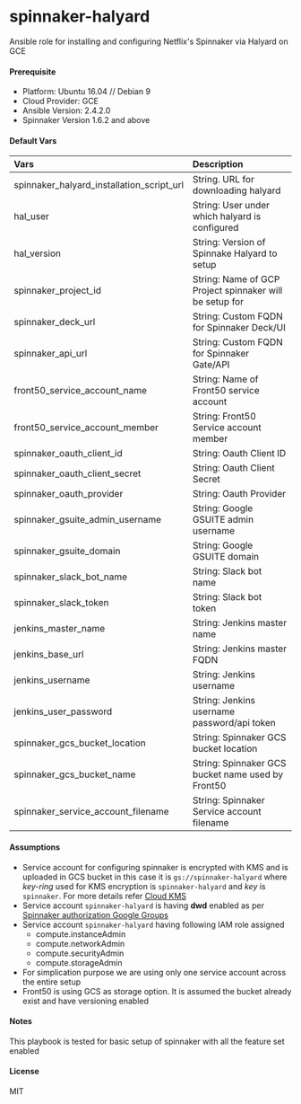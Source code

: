 # spinnaker-halyard
Ansible role for installing and configuring Netflix's Spinnaker via Halyard on GCE

#### Prerequisite

- Platform: Ubuntu 16.04 // Debian 9
- Cloud Provider: GCE
- Ansible Version: 2.4.2.0
- Spinnaker Version  1.6.2 and above

#### Default Vars

| Vars                                     | Description                              |
| :--------------------------------------- | :--------------------------------------- |
| spinnaker_halyard_installation_script_url | String. URL for downloading halyard      |
| hal_user                                 | String: User under which halyard is configured |
| hal_version                              | String: Version of Spinnake Halyard to setup |
| spinnaker_project_id                     | String: Name of GCP Project spinnaker will be setup for |
| spinnaker_deck_url                       | String: Custom FQDN for Spinnaker Deck/UI |
| spinnaker_api_url                        | String: Custom FQDN for Spinnaker Gate/API |
| front50_service_account_name             | String: Name of Front50 service account  |
| front50_service_account_member           | String: Front50 Service account member   |
| spinnaker_oauth_client_id                | String: Oauth Client ID                  |
| spinnaker_oauth_client_secret            | String: Oauth Client Secret              |
| spinnaker_oauth_provider                 | String: Oauth Provider                   |
| spinnaker_gsuite_admin_username          | String: Google GSUITE admin username     |
| spinnaker_gsuite_domain                  | String: Google GSUITE domain             |
| spinnaker_slack_bot_name                 | String: Slack bot name                   |
| spinnaker_slack_token                    | String: Slack bot token                  |
| jenkins_master_name                      | String: Jenkins master name              |
| jenkins_base_url                         | String: Jenkins master FQDN              |
| jenkins_username                         | String: Jenkins username                 |
| jenkins_user_password                    | String: Jenkins username password/api token |
| spinnaker_gcs_bucket_location            | String: Spinnaker GCS bucket location    |
| spinnaker_gcs_bucket_name                | String: Spinnaker GCS bucket name used by Front50 |
| spinnaker_service_account_filename       | String: Spinnaker Service account filename |



#### Assumptions

- Service account for configuring spinnaker is encrypted with KMS and is uploaded in GCS bucket in this case it is `gs://spinnaker-halyard` where *key-ring* used for KMS encryption is `spinnaker-halyard` and *key* is `spinnaker`. For more details refer [Cloud KMS](https://cloud.google.com/kms/docs/encrypt-decrypt)
- Service account `spinnaker-halyard` is having **dwd** enabled as per [Spinnaker authorization Google Groups](https://www.spinnaker.io/setup/security/authorization/google-groups/)
- Service account `spinnaker-halyard` having following IAM role assigned 
  - compute.instanceAdmin
  - compute.networkAdmin
  - compute.securityAdmin
  - compute.storageAdmin
- For simplication purpose we are using only one service account across the entire setup
- Front50 is using GCS as storage option. It is assumed the bucket already exist and have versioning enabled

#### Notes

This playbook is tested for basic setup of spinnaker with all the feature set enabled

#### License

MIT

